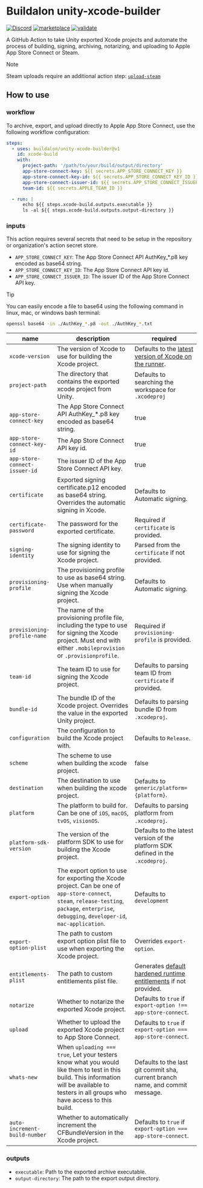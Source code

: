 # Buildalon unity-xcode-builder

[![Discord](https://img.shields.io/discord/939721153688264824.svg?label=&logo=discord&logoColor=ffffff&color=7389D8&labelColor=6A7EC2)](https://discord.gg/VM9cWJ9rjH) [![marketplace](https://img.shields.io/static/v1?label=&labelColor=505050&message=Buildalon%20Actions&color=FF1E6F&logo=github-actions&logoColor=0076D6)](https://github.com/marketplace?query=buildalon) [![validate](https://github.com/buildalon/unity-xcode-builder/actions/workflows/validate.yml/badge.svg?branch=main)](https://github.com/buildalon/unity-xcode-builder/actions/workflows/validate.yml)

A GitHub Action to take Unity exported Xcode projects and automate the process of building, signing, archiving, notarizing, and uploading to Apple App Store Connect or Steam.

> [!NOTE]
> Steam uploads require an additional action step: [`upload-steam`](https://github.com/buildalon/upload-steam)

## How to use

### workflow

To archive, export, and upload directly to Apple App Store Connect, use the following workflow configuration:

```yaml
steps:
  - uses: buildalon/unity-xcode-builder@v1
    id: xcode-build
    with:
      project-path: '/path/to/your/build/output/directory'
      app-store-connect-key: ${{ secrets.APP_STORE_CONNECT_KEY }}
      app-store-connect-key-id: ${{ secrets.APP_STORE_CONNECT_KEY_ID }}
      app-store-connect-issuer-id: ${{ secrets.APP_STORE_CONNECT_ISSUER_ID }}
      team-id: ${{ secrets.APPLE_TEAM_ID }}

  - run: |
      echo ${{ steps.xcode-build.outputs.executable }}
      ls -al ${{ steps.xcode-build.outputs.output-directory }}
```

### inputs

This action requires several secrets that need to be setup in the repository or organization's action secret store.

- `APP_STORE_CONNECT_KEY`: The App Store Connect API AuthKey_*.p8 key encoded as base64 string.
- `APP_STORE_CONNECT_KEY_ID`: The App Store Connect API key id.
- `APP_STORE_CONNECT_ISSUER_ID`: The issuer ID of the App Store Connect API key.

> [!TIP]
> You can easily encode a file to base64 using the following command in linux, mac, or windows bash terminal:
>
> ```bash
> openssl base64 -in ./AuthKey_*.p8 -out ./AuthKey_*.txt
> ```

| name | description | required |
| ---- | ----------- | -------- |
| `xcode-version` | The version of Xcode to use for building the Xcode project. | Defaults to the [latest version of Xcode on the runner](https://github.com/actions/runner-images#available-images). |
| `project-path` | The directory that contains the exported xcode project from Unity. | Defaults to searching the workspace for `.xcodeproj` |
| `app-store-connect-key` | The App Store Connect API AuthKey_*.p8 key encoded as base64 string. | true |
| `app-store-connect-key-id` | The App Store Connect API key id. | true |
| `app-store-connect-issuer-id` | The issuer ID of the App Store Connect API key. | true |
| `certificate` | Exported signing certificate.p12 encoded as base64 string. Overrides the automatic signing in Xcode. | Defaults to Automatic signing. |
| `certificate-password` | The password for the exported certificate. | Required if `certificate` is provided. |
| `signing-identity` | The signing identity to use for signing the Xcode project. | Parsed from the `certificate` if not provided. |
| `provisioning-profile` | The provisioning profile to use as base64 string. Use when manually signing the Xcode project. | Defaults to Automatic signing. |
| `provisioning-profile-name` | The name of the provisioning profile file, including the type to use for signing the Xcode project. Must end with either `.mobileprovision` or `.provisionprofile`. | Required if `provisioning-profile` is provided. |
| `team-id` | The team ID to use for signing the Xcode project. | Defaults to parsing team ID from `certificate` if provided. |
| `bundle-id` | The bundle ID of the Xcode project. Overrides the value in the exported Unity project. | Defaults to parsing bundle ID from `.xcodeproj`. |
| `configuration` | The configuration to build the Xcode project with. | Defaults to `Release`. |
| `scheme` | The scheme to use when building the xcode project. | false |
| `destination` | The destination to use when building the xcode project. | Defaults to `generic/platform={platform}`. |
| `platform` | The platform to build for. Can be one of `iOS`, `macOS`, `tvOS`, `visionOS`. | Defaults to parsing platform from `.xcodeproj`. |
| `platform-sdk-version` | The version of the platform SDK to use for building the Xcode project. | Defaults to the latest version of the platform SDK defined in the `.xcodeproj`. |
| `export-option` | The export option to use for exporting the Xcode project. Can be one of `app-store-connect`, `steam`, `release-testing`, `package`, `enterprise`, `debugging`, `developer-id`, `mac-application`. | Defaults to `development` |
| `export-option-plist` | The path to custom export option plist file to use when exporting the Xcode project. | Overrides `export-option`. |
| `entitlements-plist` | The path to custom entitlements plist file. | Generates [default hardened runtime entitlements](https://developer.apple.com/documentation/security/hardened-runtime) if not provided. |
| `notarize` | Whether to notarize the exported Xcode project. | Defaults to `true` if `export-option !== app-store-connect`. |
| `upload` | Whether to upload the exported Xcode project to App Store Connect. | Defaults to `true` if `export-option === app-store-connect`. |
| `whats-new` | When `uploading === true`, Let your testers know what you would like them to test in this build. This information will be available to testers in all groups who have access to this build. | Defaults to the last git commit sha, current branch name, and commit message. |
| `auto-increment-build-number` | Whether to automatically increment the CFBundleVersion in the Xcode project. | Defaults to `true` if `export-option === app-store-connect`. |

### outputs

- `executable`: Path to the exported archive executable.
- `output-directory`: The path to the export output directory.
